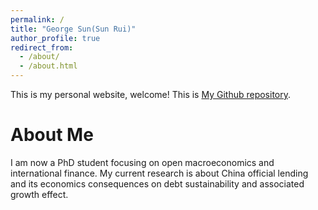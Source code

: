 ```yaml
---
permalink: /
title: "George Sun(Sun Rui)"
author_profile: true
redirect_from: 
  - /about/
  - /about.html
---
```


This is my personal website, welcome! This is [My Github repository](https://github.com/George-Sun-ECON).

About Me  
======
I am now a PhD student focusing on open macroeconomics and international finance. My current research is about China official lending and its economics consequences on debt sustainability and associated growth effect.
